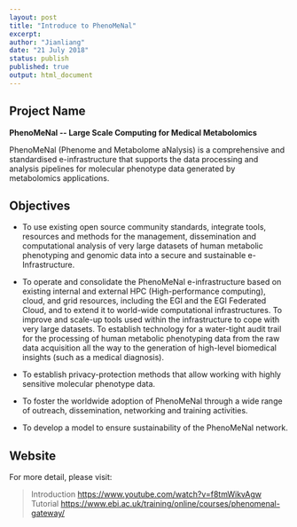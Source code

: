 ```yaml
---
layout: post
title: "Introduce to PhenoMeNal"
excerpt:  
author: "Jianliang"
date: "21 July 2018"
status: publish
published: true
output: html_document
---
```

 

 
## Project Name

**PhenoMeNal -- Large Scale Computing for Medical Metabolomics**
 
PhenoMeNal (Phenome and Metabolome aNalysis) is a comprehensive and standardised e-infrastructure that supports the data processing and analysis pipelines for molecular phenotype data generated by metabolomics applications.
 
## Objectives
 
* To use existing open source community standards, integrate tools, resources and methods for the management, dissemination and computational analysis of very large datasets of human metabolic phenotyping and genomic data into a secure and sustainable e-Infrastructure.
 
* To operate and consolidate the PhenoMeNal e-infrastructure based on existing internal and external HPC (High-performance computing), cloud, and grid resources, including the EGI and the EGI Federated Cloud, and to extend it to world-wide computational infrastructures.
To improve and scale-up tools used within the infrastructure to cope with very large datasets.
To establish technology for a water-tight audit trail for the processing of human metabolic phenotyping data from the raw data acquisition all the way to the generation of high-level biomedical insights (such as a medical diagnosis).
 
* To establish privacy-protection methods that allow working with highly sensitive molecular phenotype data.
 
* To foster the worldwide adoption of PhenoMeNal through a wide range of outreach, dissemination, networking and training activities.
 
* To develop a model to ensure sustainability of the PhenoMeNal network.
 
## Website

For more detail, please visit: 
>Introduction <https://www.youtube.com/watch?v=f8tmWikvAgw>
>Tutorial <https://www.ebi.ac.uk/training/online/courses/phenomenal-gateway/>

